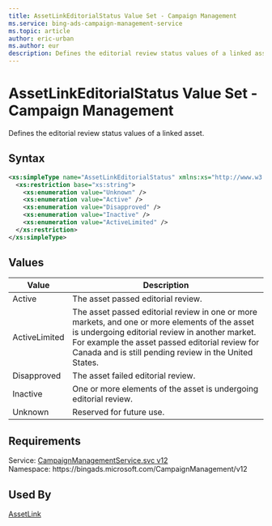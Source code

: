 ```yaml
---
title: AssetLinkEditorialStatus Value Set - Campaign Management
ms.service: bing-ads-campaign-management-service
ms.topic: article
author: eric-urban
ms.author: eur
description: Defines the editorial review status values of a linked asset.
---
```

# AssetLinkEditorialStatus Value Set - Campaign Management
Defines the editorial review status values of a linked asset.

## Syntax
```xml
<xs:simpleType name="AssetLinkEditorialStatus" xmlns:xs="http://www.w3.org/2001/XMLSchema">
  <xs:restriction base="xs:string">
    <xs:enumeration value="Unknown" />
    <xs:enumeration value="Active" />
    <xs:enumeration value="Disapproved" />
    <xs:enumeration value="Inactive" />
    <xs:enumeration value="ActiveLimited" />
  </xs:restriction>
</xs:simpleType>
```

## <a name="values"></a>Values

|Value|Description|
|-----------|---------------|
|<a name="active"></a>Active|The asset passed editorial review.|
|<a name="activelimited"></a>ActiveLimited|The asset passed editorial review in one or more markets, and one or more elements of the asset is undergoing editorial review in another market. For example the asset passed editorial review for Canada and is still pending review in the United States.|
|<a name="disapproved"></a>Disapproved|The asset failed editorial review.|
|<a name="inactive"></a>Inactive|One or more elements of the asset is undergoing editorial review.|
|<a name="unknown"></a>Unknown|Reserved for future use.|

## Requirements
Service: [CampaignManagementService.svc v12](https://campaign.api.bingads.microsoft.com/Api/Advertiser/CampaignManagement/v12/CampaignManagementService.svc)  
Namespace: https\://bingads.microsoft.com/CampaignManagement/v12  

## Used By
[AssetLink](assetlink.md)  
